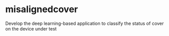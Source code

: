 # misalignedcover
Develop the deep learning-based application to classify the status of cover on the device under test 
